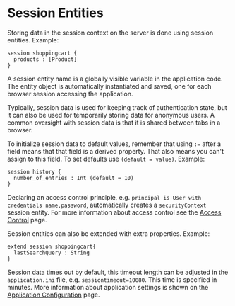 # Session Entities

Storing data in the session context on the server is done using session entities. Example:

    session shoppingcart {
      products : [Product]
    }

A session entity name is a globally visible variable in the application code. The entity object is automatically instantiated and saved, one for each browser session accessing the application.

Typically, session data is used for keeping track of authentication state, but it can also be used for temporarily storing data for anonymous users. A common oversight with session data is that it is shared between tabs in a browser.

To initialize session data to default values, remember that using `:=` after a field means that that field is a derived property. 
That also means you can't assign to this field. To set defaults use `(default = value)`. Example:


    session history {
      number_of_entries : Int (default = 10)
    }


Declaring an access control principle, e.g. `principal is User with credentials name,password`, automatically creates a `securityContext` session entity. For more information about access control see the [Access Control](../access-control) page.

Session entities can also be extended with extra properties. Example:

    extend session shoppingcart{
      lastSearchQuery : String
    }

Session data times out by default, this timeout length can be adjusted in the `application.ini` file, e.g. `sessiontimeout=10080`. This time is specified in minutes. More information about application settings is shown on the [Application Configuration](../app-configuration) page.
